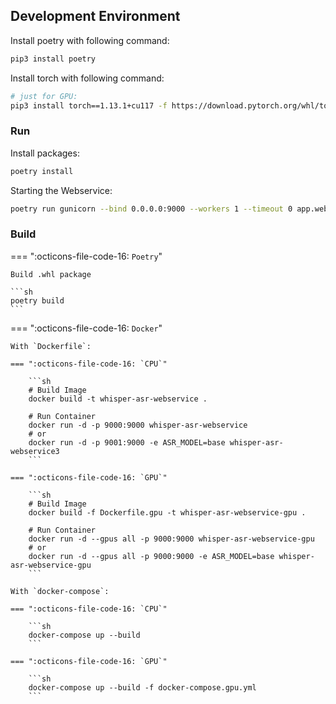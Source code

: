 ## Development Environment

Install poetry with following command:

```sh
pip3 install poetry
```

Install torch with following command:

```sh
# just for GPU:
pip3 install torch==1.13.1+cu117 -f https://download.pytorch.org/whl/torch
```

### Run

Install packages:

```sh
poetry install
```

Starting the Webservice:

```sh
poetry run gunicorn --bind 0.0.0.0:9000 --workers 1 --timeout 0 app.webservice:app -k uvicorn.workers.UvicornWorker
```

### Build

=== ":octicons-file-code-16: `Poetry`"

    Build .whl package
    
    ```sh
    poetry build
    ```
=== ":octicons-file-code-16: `Docker`"

    With `Dockerfile`:

    === ":octicons-file-code-16: `CPU`"
    
        ```sh
        # Build Image
        docker build -t whisper-asr-webservice .
        
        # Run Container
        docker run -d -p 9000:9000 whisper-asr-webservice
        # or
        docker run -d -p 9001:9000 -e ASR_MODEL=base whisper-asr-webservice3
        ```
    
    === ":octicons-file-code-16: `GPU`"
    
        ```sh
        # Build Image
        docker build -f Dockerfile.gpu -t whisper-asr-webservice-gpu .
        
        # Run Container
        docker run -d --gpus all -p 9000:9000 whisper-asr-webservice-gpu
        # or
        docker run -d --gpus all -p 9000:9000 -e ASR_MODEL=base whisper-asr-webservice-gpu
        ```

    With `docker-compose`:
    
    === ":octicons-file-code-16: `CPU`"
    
        ```sh
        docker-compose up --build
        ```
    
    === ":octicons-file-code-16: `GPU`"
    
        ```sh
        docker-compose up --build -f docker-compose.gpu.yml
        ```

